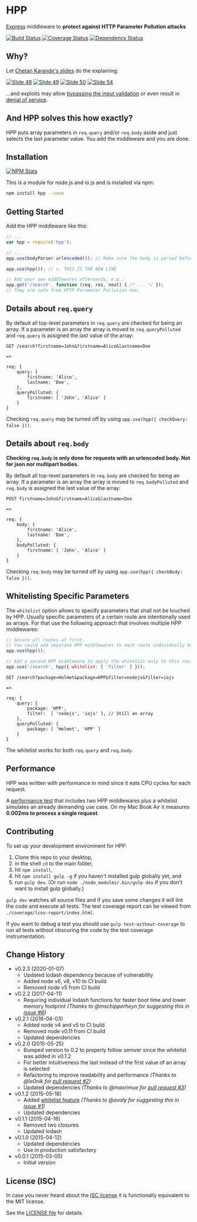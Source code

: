 # HPP

[Express](http://expressjs.com) middleware to **protect against HTTP Parameter Pollution attacks**

[![Build Status](https://travis-ci.org/analog-nico/hpp.svg?branch=master)](https://travis-ci.org/analog-nico/hpp) [![Coverage Status](https://coveralls.io/repos/analog-nico/hpp/badge.png)](https://coveralls.io/r/analog-nico/hpp?branch=master) [![Dependency Status](https://david-dm.org/analog-nico/hpp.svg)](https://david-dm.org/analog-nico/hpp)

## Why?

Let [Chetan Karande's slides](https://speakerdeck.com/ckarande/top-overlooked-security-threats-to-node-dot-js-web-applications?slide=48) do the explaining:

[![Slide 48](img/slide48.jpg)](https://speakerdeck.com/ckarande/top-overlooked-security-threats-to-node-dot-js-web-applications?slide=48)
[![Slide 49](img/slide49.jpg)](https://speakerdeck.com/ckarande/top-overlooked-security-threats-to-node-dot-js-web-applications?slide=49)
[![Slide 50](img/slide50.jpg)](https://speakerdeck.com/ckarande/top-overlooked-security-threats-to-node-dot-js-web-applications?slide=50)
[![Slide 54](img/slide54.jpg)](https://speakerdeck.com/ckarande/top-overlooked-security-threats-to-node-dot-js-web-applications?slide=54)

...and exploits may allow [bypassing the input validation](https://speakerdeck.com/ckarande/top-overlooked-security-threats-to-node-dot-js-web-applications?slide=57) or even result in [denial of service](https://speakerdeck.com/ckarande/top-overlooked-security-threats-to-node-dot-js-web-applications?slide=55).

## And HPP solves this how exactly?

HPP puts array parameters in `req.query` and/or `req.body` aside and just selects the last parameter value. You add the middleware and you are done.

## Installation

[![NPM Stats](https://nodei.co/npm/hpp.png?downloads=true)](https://npmjs.org/package/hpp)

This is a module for node.js and io.js and is installed via npm:

``` bash
npm install hpp --save
```

## Getting Started

Add the HPP middleware like this:

``` js
// ...
var hpp = require('hpp');

// ...
app.use(bodyParser.urlencoded()); // Make sure the body is parsed beforehand.

app.use(hpp()); // <- THIS IS THE NEW LINE

// Add your own middlewares afterwards, e.g.:
app.get('/search', function (req, res, next) { /* ... */ });
// They are safe from HTTP Parameter Pollution now.
```

## Details about `req.query`

By default all top-level parameters in `req.query` are checked for being an array. If a parameter is an array the array is moved to `req.queryPolluted` and `req.query` is assigned the last value of the array:

```
GET /search?firstname=John&firstname=Alice&lastname=Doe

=>

req: {
    query: {
        firstname: 'Alice',
        lastname: 'Doe',
    },
    queryPolluted: {
        firstname: [ 'John', 'Alice' ]
    }
}
```

Checking `req.query` may be turned off by using `app.use(hpp({ checkQuery: false }))`.

## Details about `req.body`

**Checking `req.body` is only done for requests with an urlencoded body. Not for json nor multipart bodies.**

By default all top-level parameters in `req.body` are checked for being an array. If a parameter is an array the array is moved to `req.bodyPolluted` and `req.body` is assigned the last value of the array:

```
POST firstname=John&firstname=Alice&lastname=Doe

=>

req: {
    body: {
        firstname: 'Alice',
        lastname: 'Doe',
    },
    bodyPolluted: {
        firstname: [ 'John', 'Alice' ]
    }
}
```

Checking `req.body` may be turned off by using `app.use(hpp({ checkBody: false }))`.

## Whitelisting Specific Parameters

The `whitelist` option allows to specify parameters that shall not be touched by HPP. Usually specific parameters of a certain route are intentionally used as arrays. For that use the following approach that involves multiple HPP middlewares:

``` js
// Secure all routes at first.
// You could add separate HPP middlewares to each route individually but the day will come when you forget to secure a new route.
app.use(hpp());

// Add a second HPP middleware to apply the whitelist only to this route.
app.use('/search', hpp({ whitelist: [ 'filter' ] }));
```

```
GET /search?package=Helmet&package=HPP&filter=nodejs&filter=iojs

=>

req: {
    query: {
        package: 'HPP',
        filter:  [ 'nodejs', 'iojs' ], // Still an array
    },
    queryPolluted: {
        package: [ 'Helmet', 'HPP' ]
    }
}
```

The whitelist works for both `req.query` and `req.body`.

## Performance

HPP was written with performance in mind since it eats CPU cycles for each request.

A [performance test](test/spec/perf.js) that includes two HPP middlewares plus a whitelist simulates an already demanding use case. On my Mac Book Air it measures **0.002ms to process a single request**.

## Contributing

To set up your development environment for HPP:

1. Clone this repo to your desktop,
2. in the shell `cd` to the main folder,
3. hit `npm install`,
4. hit `npm install gulp -g` if you haven't installed gulp globally yet, and
5. run `gulp dev`. (Or run `node ./node_modules/.bin/gulp dev` if you don't want to install gulp globally.)

`gulp dev` watches all source files and if you save some changes it will lint the code and execute all tests. The test coverage report can be viewed from `./coverage/lcov-report/index.html`.

If you want to debug a test you should use `gulp test-without-coverage` to run all tests without obscuring the code by the test coverage instrumentation.

## Change History

- v0.2.3 (2020-01-07)
    - Updated lodash dependency because of vulnerability
    - Added node v6, v8, v10 to CI build
    - Removed node v5 from CI build
- v0.2.2 (2017-04-11)
    - Requiring individual lodash functions for faster boot time and lower memory footprint
      *(Thanks to @mschipperheyn for suggesting this in [issue #6](https://github.com/analog-nico/hpp/issues/6))*
- v0.2.1 (2016-04-03)
    - Added node v4 and v5 to CI build
    - Removed node v0.11 from CI build
    - Updated dependencies
- v0.2.0 (2015-05-25)
    - Bumped version to 0.2 to properly follow semver since the whitelist was added in v0.1.2
    - For better intuitiveness the last instead of the first value of an array is selected
    - Refactoring to improve readability and performance
      *(Thanks to @le0nik for [pull request #2](https://github.com/analog-nico/hpp/pull/2))*
    - Updated dependencies
      *(Thanks to @maxrimue for [pull request #3](https://github.com/analog-nico/hpp/pull/3))*
- v0.1.2 (2015-05-18)
    - Added [whitelist feature](#whitelisting-specific-parameters)
      *(Thanks to @avaly for suggesting this in [issue #1](https://github.com/analog-nico/hpp/issues/1))*
	- Updated dependencies
- v0.1.1 (2015-04-16)
    - Removed two closures
    - Updated lodash
- v0.1.0 (2015-04-12)
    - Updated dependencies
    - Use in production satisfactory
- v0.0.1 (2015-03-05)
    - Initial version

## License (ISC)

In case you never heard about the [ISC license](http://en.wikipedia.org/wiki/ISC_license) it is functionally equivalent to the MIT license.

See the [LICENSE file](LICENSE) for details.
